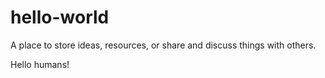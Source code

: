# hello-world
A place to store ideas, resources, or share and discuss things with others.

Hello humans! 
